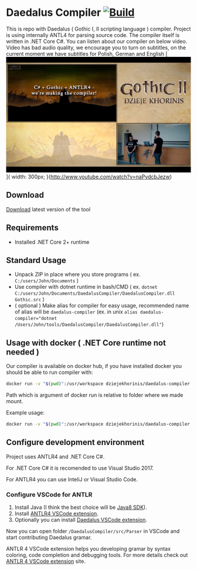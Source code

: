 # Daedalus Compiler  [![Build](https://circleci.com/gh/dzieje-khorinis/DaedalusCompiler.png)](https://github.com/dzieje-khorinis/DaedalusCompiler)
This is repo with Daedalus ( Gothic I, II scripting language ) compiler.
Project is using internally ANTL4 for parsing source code.
The compiler itself is written in .NET Core C#.
You can listen about our compiler on below video. Video has bad audio quality, we encourage you to turn on subtitles, on the current moment we have subtitles for Polish, German and English
[![Talk about compiler](screen_it_days.png)]{ width: 300px; }(http://www.youtube.com/watch?v=naPydcbJezw)
## Download
[Download](https://github.com/dzieje-khorinis/DaedalusCompiler/releases/latest) latest version of the tool
## Requirements
* Installed .NET Core 2+ runtime
## Standard Usage
* Unpack ZIP in place where you store programs ( ex. `C:/users/John/Documents` )
* Use compiler with dotnet runtime in bash/CMD ( ex. `dotnet C:/users/John/Documents/DaedalusCompiler/DaedalusCompiler.dll Gothic.src` )
* ( optional ) Make alias for compiler for easy usage, recommended name of alias will be `daedalus-compiler` (ex. in unix `alias daedalus-compiler="dotnet /Users/John/tools/DaedalusCompiler/DaedalusCompiler.dll"`)
## Usage with docker ( .NET Core runtime not needed )
Our compiler is available on docker hub, if you have installed docker you should be able to run compiler with:
```sh
docker run -v "$(pwd)":/usr/workspace dziejekhorinis/daedalus-compiler <path-to-gothic-src>
```
Path which is argument of docker run is relative to folder where we made mount.

Example usage:
```sh
docker run -v "$(pwd)":/usr/workspace dziejekhorinis/daedalus-compiler ./Gothic.src
```
## Configure development environment
Project uses ANTLR4 and .NET Core C#. 

For .NET Core C# it is recomended to use Visual Studio 2017.

For ANTLR4 you can use InteliJ or Visual Studio Code.

### Configure VSCode for ANTLR
1. Install Java (I think the best choice will be [Java8 SDK](http://www.oracle.com/technetwork/java/javase/downloads/jdk8-downloads-2133151.html)).
2. Install [ANTLR4 VSCode extension](https://marketplace.visualstudio.com/items?itemName=mike-lischke.vscode-antlr4).
3. Optionally you can install [Daedalus VSCode extension](https://marketplace.visualstudio.com/items?itemName=szymonzak.daedalus).

Now you can open folder `/DaedalusCompiler/src/Parser` in VSCode and start contributing Daedalus gramar. 

ANTLR 4 VSCode extension helps you developing gramar by syntax coloring, code completion and debugging tools. For more details check out [ANTLR 4 VSCode extension](https://marketplace.visualstudio.com/items?itemName=mike-lischke.vscode-antlr4) site.
